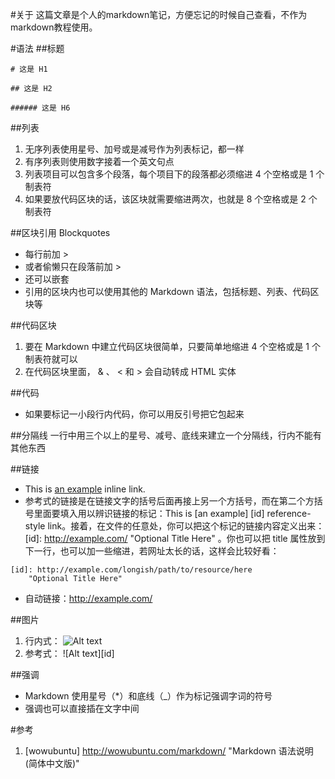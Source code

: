 #关于
这篇文章是个人的markdown笔记，方便忘记的时候自己查看，不作为markdown教程使用。

#语法
##标题
```
# 这是 H1

## 这是 H2

###### 这是 H6
```

##列表
1. 无序列表使用星号、加号或是减号作为列表标记，都一样
2. 有序列表则使用数字接着一个英文句点
3. 列表项目可以包含多个段落，每个项目下的段落都必须缩进 4 个空格或是 1 个制表符
4. 如果要放代码区块的话，该区块就需要缩进两次，也就是 8 个空格或是 2 个制表符

##区块引用 Blockquotes
* 每行前加 > 
* 或者偷懒只在段落前加 >
* 还可以嵌套
* 引用的区块内也可以使用其他的 Markdown 语法，包括标题、列表、代码区块等

##代码区块
1. 要在 Markdown 中建立代码区块很简单，只要简单地缩进 4 个空格或是 1 个制表符就可以
2. 在代码区块里面， & 、 < 和 > 会自动转成 HTML 实体

##代码
* 如果要标记一小段行内代码，你可以用反引号把它包起来

##分隔线
一行中用三个以上的星号、减号、底线来建立一个分隔线，行内不能有其他东西

##链接
* This is [an example](http://example.com/ "Title") inline link.
* 参考式的链接是在链接文字的括号后面再接上另一个方括号，而在第二个方括号里面要填入用以辨识链接的标记：This is [an example] [id] reference-style link。接着，在文件的任意处，你可以把这个标记的链接内容定义出来：[id]: http://example.com/  "Optional Title Here" 。你也可以把 title 属性放到下一行，也可以加一些缩进，若网址太长的话，这样会比较好看：
```
[id]: http://example.com/longish/path/to/resource/here
    "Optional Title Here"
```
* 自动链接：<http://example.com/>

##图片
1. 行内式： ![Alt text](/path/to/img.jpg "Optional title")
2. 参考式： ![Alt text][id]

##强调
* Markdown 使用星号（*）和底线（_）作为标记强调字词的符号
* 强调也可以直接插在文字中间

#参考
1. [wowubuntu] http://wowubuntu.com/markdown/
    "Markdown 语法说明 (简体中文版)"
